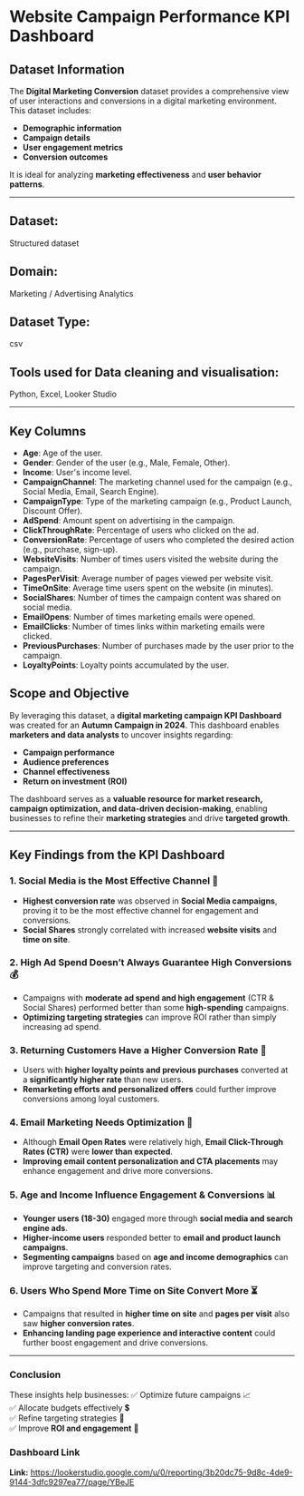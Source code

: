 # Website Campaign Performance KPI Dashboard

## Dataset Information
The **Digital Marketing Conversion** dataset provides a comprehensive view of user interactions and conversions in a digital marketing environment. This dataset includes:
- **Demographic information**
- **Campaign details**
- **User engagement metrics**
- **Conversion outcomes**  

It is ideal for analyzing **marketing effectiveness** and **user behavior patterns**.

---
## Dataset: 
Structured dataset

## Domain: 
Marketing / Advertising Analytics

## Dataset Type: 
csv

## Tools used for Data cleaning and visualisation: 

Python, Excel, Looker Studio 

---

## Key Columns
- **Age**: Age of the user.
- **Gender**: Gender of the user (e.g., Male, Female, Other).
- **Income**: User's income level.
- **CampaignChannel**: The marketing channel used for the campaign (e.g., Social Media, Email, Search Engine).
- **CampaignType**: Type of the marketing campaign (e.g., Product Launch, Discount Offer).
- **AdSpend**: Amount spent on advertising in the campaign.
- **ClickThroughRate**: Percentage of users who clicked on the ad.
- **ConversionRate**: Percentage of users who completed the desired action (e.g., purchase, sign-up).
- **WebsiteVisits**: Number of times users visited the website during the campaign.
- **PagesPerVisit**: Average number of pages viewed per website visit.
- **TimeOnSite**: Average time users spent on the website (in minutes).
- **SocialShares**: Number of times the campaign content was shared on social media.
- **EmailOpens**: Number of times marketing emails were opened.
- **EmailClicks**: Number of times links within marketing emails were clicked.
- **PreviousPurchases**: Number of purchases made by the user prior to the campaign.
- **LoyaltyPoints**: Loyalty points accumulated by the user.

## Scope and Objective
By leveraging this dataset, a **digital marketing campaign KPI Dashboard** was created for an **Autumn Campaign in 2024**. This dashboard enables **marketers and data analysts** to uncover insights regarding:
- **Campaign performance**
- **Audience preferences**
- **Channel effectiveness**
- **Return on investment (ROI)**

The dashboard serves as a **valuable resource for market research, campaign optimization, and data-driven decision-making**, enabling businesses to refine their **marketing strategies** and drive **targeted growth**.

---

## Key Findings from the KPI Dashboard

### 1. Social Media is the Most Effective Channel 🚀
- **Highest conversion rate** was observed in **Social Media campaigns**, proving it to be the most effective channel for engagement and conversions.
- **Social Shares** strongly correlated with increased **website visits** and **time on site**.

### 2. High Ad Spend Doesn’t Always Guarantee High Conversions 💰
- Campaigns with **moderate ad spend and high engagement** (CTR & Social Shares) performed better than some **high-spending** campaigns.
- **Optimizing targeting strategies** can improve ROI rather than simply increasing ad spend.

### 3. Returning Customers Have a Higher Conversion Rate 🔁
- Users with **higher loyalty points and previous purchases** converted at a **significantly higher rate** than new users.
- **Remarketing efforts and personalized offers** could further improve conversions among loyal customers.

### 4. Email Marketing Needs Optimization 📧
- Although **Email Open Rates** were relatively high, **Email Click-Through Rates (CTR)** were **lower than expected**.
- **Improving email content personalization and CTA placements** may enhance engagement and drive more conversions.

### 5. Age and Income Influence Engagement & Conversions 📊
- **Younger users (18-30)** engaged more through **social media and search engine ads**.
- **Higher-income users** responded better to **email and product launch campaigns**.
- **Segmenting campaigns** based on **age and income demographics** can improve targeting and conversion rates.

### 6. Users Who Spend More Time on Site Convert More ⏳
- Campaigns that resulted in **higher time on site** and **pages per visit** also saw **higher conversion rates**.
- **Enhancing landing page experience and interactive content** could further boost engagement and drive conversions.

---

### Conclusion
These insights help businesses:
✅ Optimize future campaigns 📈  
✅ Allocate budgets effectively 💲  
✅ Refine targeting strategies 🎯  
✅ Improve **ROI and engagement** 🚀


### Dashboard Link
**Link:** https://lookerstudio.google.com/u/0/reporting/3b20dc75-9d8c-4de9-9144-3dfc9297ea77/page/YBeJE 

